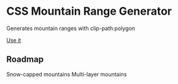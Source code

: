 CSS Mountain Range Generator
==========
Generates mountain ranges with clip-path:polygon

[Use it](https://mountaingenerator.herokuapp.com/)

## Roadmap

Snow-capped mountains
Multi-layer mountains
